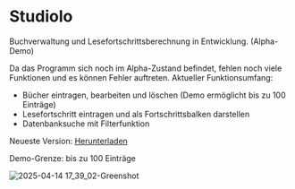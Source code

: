 # Studiolo
Buchverwaltung und Lesefortschrittsberechnung in Entwicklung. (Alpha-Demo)

Da das Programm sich noch im Alpha-Zustand befindet, fehlen noch viele Funktionen und es können Fehler auftreten. 
Aktueller Funktionsumfang:

* Bücher eintragen, bearbeiten und löschen (Demo ermöglicht bis zu 100 Einträge)
* Lesefortschritt eintragen und als Fortschrittsbalken darstellen
* Datenbanksuche mit Filterfunktion

Neueste Version: [Herunterladen](https://github.com/Alsweider/Studiolo/releases/latest)

Demo-Grenze: bis zu 100 Einträge

![2025-04-14 17_39_02-Greenshot](https://github.com/user-attachments/assets/c82167c5-5927-4633-8589-35d5069accec)
